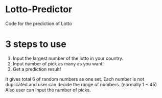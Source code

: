 # Lotto-Predictor
Code for the prediction of Lotto
# 3 steps to use
1. Input the largest number of the lotto in your country.
2. Input number of pick as many as you want!
3. Get a prediction result!

It gives total 6 of random numbers as one set. Each number is not duplicated and user can decide the range of numbers. (normally 1 ~ 45)
Also user can input the number of picks.
